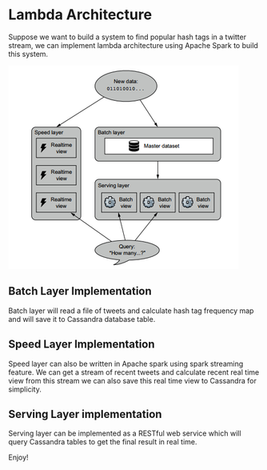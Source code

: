 # Lambda Architecture

Suppose we want to build a system to find popular hash tags in a twitter stream, we can implement lambda architecture using Apache Spark to build this system.

![Architecture](./.imgs/block.png)

## Batch Layer Implementation
Batch layer will read a file of tweets and calculate hash tag frequency map and will save it to Cassandra database table.

## Speed Layer Implementation
Speed layer can also be written in Apache spark using spark streaming feature. We can get a stream of recent tweets and calculate recent real time view from this stream we can also save this real time view to Cassandra for simplicity.

## Serving Layer implementation
Serving layer can be implemented as a RESTful web service which will query Cassandra tables to get the final result in real time.

Enjoy!